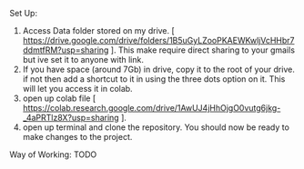 Set Up:
1. Access Data folder stored on my drive. [ https://drive.google.com/drive/folders/1B5uGyLZooPKAEWKwljVcHHbr7ddmtfRM?usp=sharing ]. This make require direct sharing to your gmails but ive set it to anyone with link.
2. If you have space (around 7Gb) in drive, copy it to the root of your drive. if not then add a shortcut to it in <MyDrive> using the three dots option on it. This will let you access it in colab.
4. open up colab file [ https://colab.research.google.com/drive/1AwUJ4jHhOjgO0vutg6jkg-_4aPRTlz8X?usp=sharing ].
5. open up terminal and clone the repository.
You should now be ready to make changes to the project.

Way of Working:
TODO

